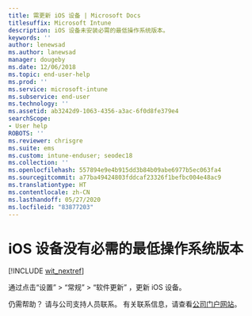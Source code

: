 ```yaml
---
title: 需更新 iOS 设备 | Microsoft Docs
titlesuffix: Microsoft Intune
description: iOS 设备未安装必需的最低操作系统版本。
keywords: ''
author: lenewsad
ms.author: lanewsad
manager: dougeby
ms.date: 12/06/2018
ms.topic: end-user-help
ms.prod: ''
ms.service: microsoft-intune
ms.subservice: end-user
ms.technology: ''
ms.assetid: ab3242d9-1063-4356-a3ac-6f0d8fe379e4
searchScope:
- User help
ROBOTS: ''
ms.reviewer: chrisgre
ms.suite: ems
ms.custom: intune-enduser; seodec18
ms.collection: ''
ms.openlocfilehash: 557894e9e4b915dd3b84b09abe6977b5ec063fa4
ms.sourcegitcommit: a77ba49424803fddcaf23326f1befbc004e48ac9
ms.translationtype: HT
ms.contentlocale: zh-CN
ms.lasthandoff: 05/27/2020
ms.locfileid: "83877203"
---
```

# <a name="your-ios-device-doesnt-have-the-required-minimum-operating-system-version"></a>iOS 设备没有必需的最低操作系统版本

[!INCLUDE [wit_nextref](includes/end-user-os-update-guidance.md)]

通过点击“设置”   > “常规”   > “软件更新”  ，更新 iOS 设备。

仍需帮助？ 请与公司支持人员联系。 有关联系信息，请查看[公司门户网站](https://go.microsoft.com/fwlink/?linkid=2010980)。
